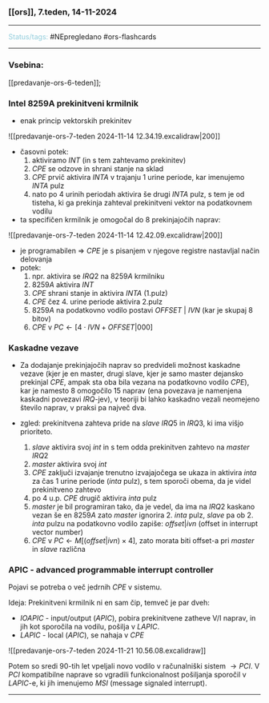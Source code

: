 ### [[ors]], 7.teden, 14-11-2024
---

<font color="#92cddc">Status/tags:</font> #NEpregledano #ors-flashcards 

---

### Vsebina:
[[predavanje-ors-6-teden]]; 

### Intel 8259A prekinitveni krmilnik
- enak princip vektorskih prekinitev

![[predavanje-ors-7-teden 2024-11-14 12.34.19.excalidraw|200]]

- časovni potek:
	1) aktiviramo $INT$ (in s tem zahtevamo prekinitev)
	2) $CPE$ se odzove in shrani stanje na sklad
	3) $CPE$ prvič aktivira $INTA$ v trajanju $1$ urine periode, kar imenujemo $INTA$ pulz
	4) nato po 4 urinih periodah aktivira še drugi $INTA$ pulz, s tem je od tisteha, ki ga prekinja zahteval prekinitveni vektor na podatkovnem vodilu
- ta specifičen krmilnik je omogočal do 8 prekinjajočih naprav:

![[predavanje-ors-7-teden 2024-11-14 12.42.09.excalidraw|200]]

- je programabilen $\Rightarrow$ $CPE$ je s pisanjem v njegove registre nastavljal način delovanja
- potek:
	1) npr. aktivira se $IRQ2$ na $8259A$ krmilniku
	2) $8259A$ aktivira $INT$
	3) $CPE$ shrani stanje in aktivira $INTA$ (1.pulz)
	4) $CPE$ čez 4. urine periode aktivira 2.pulz
	5) $8259A$ na podatkovno vodilo postavi $OFFSET \ | \ IVN$ (kar je skupaj 8 bitov)
	6) $CPE$ v $PC \leftarrow [4\cdot IVN+ OFFSET|000]$   

### Kaskadne vezave
- Za dodajanje prekinjajočih naprav so predvideli možnost kaskadne vezave (kjer je en master, drugi slave, kjer je samo master dejansko prekinjal $CPE$, ampak sta oba bila vezana na podatkovno vodilo $CPE$), kar je namesto 8 omogočilo 15 naprav (ena povezava je namenjena kaskadni povezavi $IRQ$-jev), v teoriji bi lahko kaskadno vezali neomejeno število naprav, v praksi pa največ dva.

- zgled: prekinitvena zahteva pride na $slave$ $IRQ5$ in $IRQ3$, ki ima višjo prioriteto.
	1) $slave$ aktivira svoj $int$ in s tem odda prekinitven zahtevo na $master$ $IRQ2$
	2) $master$ aktivira svoj $int$
	3) $CPE$ zaključi izvajanje trenutno izvajajočega se ukaza in aktivira $inta$ za čas 1 urine periode ($inta$ pulz), s tem sporoči obema, da je videl prekinitveno zahtevo
	4) po 4 u.p. $CPE$ drugič aktivira $inta$ pulz
	5) $master$ je bil programiran tako, da je vedel, da ima na $IRQ2$ kaskano vezan še en $8259A$ zato $master$ ignorira 2. $inta$ pulz, $slave$ pa ob 2. $inta$ pulzu na podatkovno vodilo zapiše: $offset | ivn$ (offset in interrupt vector number)
	6) $CPE$ v $PC\leftarrow M[(offset|ivn) \times 4]$, zato morata biti offset-a pri $master$ in $slave$ različna


### APIC - advanced programmable interrupt controller
Pojavi se potreba o več jedrnih $CPE$ v sistemu.

Ideja: Prekinitveni krmilnik ni en sam čip, temveč je par dveh:
- $IOAPIC$ - input/output ($APIC$), pobira prekinitvene zatheve V/I naprav, in jih kot sporočila na vodilu, pošilja v $LAPIC$.
- $LAPIC$ - local ($APIC$), se nahaja v $CPE$

![[predavanje-ors-7-teden 2024-11-21 10.56.08.excalidraw]]

Potem so sredi 90-tih let vpeljali novo vodilo v računalniški sistem $\rightarrow PCI$. V $PCI$ kompatibilne naprave so vgradili funkcionalnost pošiljanja sporočil v $LAPIC$-e, ki jih imenujemo $MSI$ (message signaled interrupt).

---
